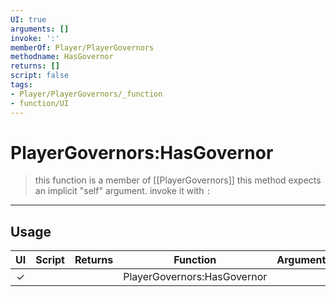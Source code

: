 ```yaml
---
UI: true
arguments: []
invoke: ':'
memberOf: Player/PlayerGovernors
methodname: HasGovernor
returns: []
script: false
tags:
- Player/PlayerGovernors/_function
- function/UI
---
```

# PlayerGovernors:HasGovernor
> this function is a member of [[PlayerGovernors]]
> this method expects an implicit "self" argument. invoke it with `:`
-----
## Usage
|  UI | Script | Returns | Function | Arguments |
|:---:|:------:|-------:|:--------:|:---------|
|✓| ||PlayerGovernors:HasGovernor||
